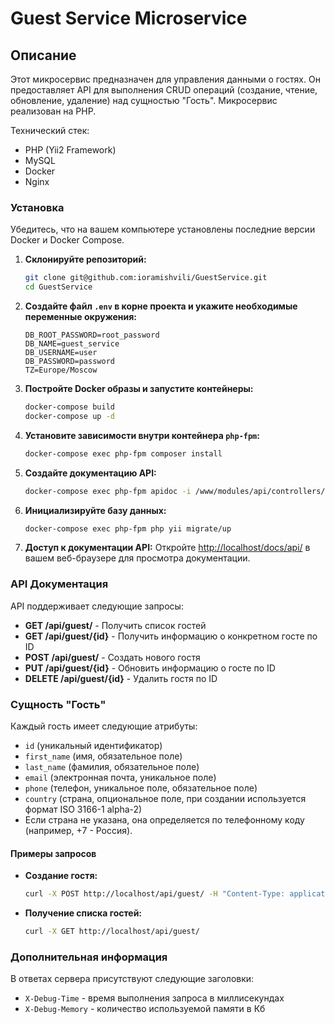 # Guest Service Microservice

## Описание
Этот микросервис предназначен для управления данными о гостях. Он предоставляет API для выполнения CRUD операций (создание, чтение, обновление, удаление) над сущностью "Гость". Микросервис реализован на PHP.

Технический стек:
- PHP (Yii2 Framework)
- MySQL
- Docker
- Nginx

### Установка
Убедитесь, что на вашем компьютере установлены последние версии Docker и Docker Compose.

1. **Склонируйте репозиторий:**
   ```bash
   git clone git@github.com:ioramishvili/GuestService.git
   cd GuestService
   ```

2. **Создайте файл `.env` в корне проекта и укажите необходимые переменные окружения:**
   ```
   DB_ROOT_PASSWORD=root_password
   DB_NAME=guest_service
   DB_USERNAME=user
   DB_PASSWORD=password
   TZ=Europe/Moscow
   ```

3. **Постройте Docker образы и запустите контейнеры:**
   ```bash
   docker-compose build
   docker-compose up -d
   ```

4. **Установите зависимости внутри контейнера `php-fpm`:**
   ```bash
   docker-compose exec php-fpm composer install
   ```

5. **Создайте документацию API:**
   ```bash
   docker-compose exec php-fpm apidoc -i /www/modules/api/controllers/ -o /www/docs/api
   ```
6. **Инициализируйте базу данных:**
   ```bash
   docker-compose exec php-fpm php yii migrate/up
   ```
7. **Доступ к документации API:**
   Откройте [http://localhost/docs/api/](http://localhost/docs/api/) в вашем веб-браузере для просмотра документации.

### API Документация
API поддерживает следующие запросы:
- **GET /api/guest/** - Получить список гостей
- **GET /api/guest/{id}** - Получить информацию о конкретном госте по ID
- **POST /api/guest/** - Создать нового гостя
- **PUT /api/guest/{id}** - Обновить информацию о госте по ID
- **DELETE /api/guest/{id}** - Удалить гостя по ID

### Сущность "Гость"
Каждый гость имеет следующие атрибуты:
- `id` (уникальный идентификатор)
- `first_name` (имя, обязательное поле)
- `last_name` (фамилия, обязательное поле)
- `email` (электронная почта, уникальное поле)
- `phone` (телефон, уникальное поле, обязательное поле)
- `country` (страна, опциональное поле, при создании используется формат ISO 3166-1 alpha-2)
- Если страна не указана, она определяется по телефонному коду (например, +7 - Россия).

#### Примеры запросов
- **Создание гостя:**
  ```bash
  curl -X POST http://localhost/api/guest/ -H "Content-Type: application/json" -d '{"first_name": "John", "last_name": "Doe", "email": "john.doe@example.com", "phone": "+79999999999"}'
  ```

- **Получение списка гостей:**
  ```bash
  curl -X GET http://localhost/api/guest/
  ```

### Дополнительная информация
В ответах сервера присутствуют следующие заголовки:
- `X-Debug-Time` - время выполнения запроса в миллисекундах
- `X-Debug-Memory` - количество используемой памяти в Кб
